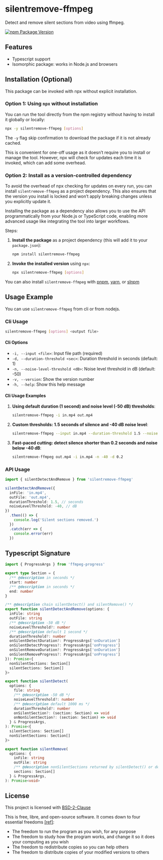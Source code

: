 # silentremove-ffmpeg

Detect and remove silent sections from video using ffmpeg.

[![npm Package Version](https://img.shields.io/npm/v/silentremove-ffmpeg)](https://www.npmjs.com/package/silentremove-ffmpeg)

## Features

- Typescript support
- Isomorphic package: works in Node.js and browsers

## Installation (Optional)

This package can be invoked with npx without explicit installation.

### Option 1: Using `npx` without installation

You can run the tool directly from the npm registry without having to install it globally or locally:

```bash
npx -y silentremove-ffmpeg [options]
```

The `-y` flag skip confirmation to download the package if it is not already cached.

This is convenient for one-off usage as it doesn’t require you to install or manage the tool. However, npx will check for updates each time it is invoked, which can add some overhead.

### Option 2: Install as a version-controlled dependency

To avoid the overhead of npx checking for updates on every run, you can install `silentremove-ffmpeg` as a project dependency. This also ensures that the version you install is locked and won’t apply breaking changes unless you explicitly update it.

Installing the package as a dependency also allows you to use the API programmatically from your Node.js or TypeScript code, enabling more advanced usage like integrating the tool into larger workflows.

Steps:

1. **Install the package** as a project dependency (this will add it to your `package.json`):

   ```bash
   npm install silentremove-ffmpeg
   ```

2. **Invoke the installed version** using `npx`:

   ```bash
   npx silentremove-ffmpeg [options]
   ```

You can also install `silentremove-ffmpeg` with [pnpm](https://pnpm.io/), [yarn](https://yarnpkg.com/), or [slnpm](https://github.com/beenotung/slnpm)

## Usage Example

You can use `silentremove-ffmpeg` from cli or from nodejs.

### Cli Usage

```bash
silentremove-ffmpeg [options] <output file>
```

#### Cli Options

- `-i, --input <file>`: Input file path (required)
- `-d, --duration-threshold <sec>`: Duration threshold in seconds (default: 1)
- `-n, --noise-level-threshold <dB>`: Noise level threshold in dB (default: -50)
- `-v, --version`: Show the version number
- `-h, --help`: Show this help message

#### Cli Usage Examples

1. **Using default duration (1 second) and noise level (-50 dB) thresholds**:

   ```bash
   silentremove-ffmpeg -i in.mp4 out.mp4
   ```

2. **Custom thresholds: 1.5 seconds of silence and -40 dB noise level**:

   ```bash
   silentremove-ffmpeg --input in.mp4 --duration-threshold 1.5 --noise-level-threshold -40 out.mp4
   ```

3. **Fast-paced cutting: detect silence shorter than 0.2 seconds and noise below -40 dB**:
   ```bash
   silentremove-ffmpeg out.mp4 -i in.mp4 -n -40 -d 0.2
   ```

### API Usage

```typescript
import { silentDetectAndRemove } from 'silentremove-ffmpeg'

silentDetectAndRemove({
  inFile: 'in.mp4',
  outFile: 'out.mp4',
  durationThreshold: 1.5, // seconds
  noiseLevelThreshold: -40, // dB
})
  .then(() => {
    console.log('Silent sections removed.')
  })
  .catch(err => {
    console.error(err)
  })
```

## Typescript Signature

```typescript
import { ProgressArgs } from 'ffmpeg-progress'

export type Section = {
  /** @description in seconds */
  start: number
  /** @description in seconds */
  end: number
}

/** @description chain silentDetect() and silentRemove() */
export function silentDetectAndRemove(options: {
  inFile: string
  outFile: string
  /** @description -50 dB */
  noiseLevelThreshold?: number
  /** @description default 1 second */
  durationThreshold?: number
  onSilentDetectDuration?: ProgressArgs['onDuration']
  onSilentDetectProgress?: ProgressArgs['onProgress']
  onSilentRemoveDuration?: ProgressArgs['onDuration']
  onSilentRemoveProgress?: ProgressArgs['onProgress']
}): Promise<{
  nonSilentSections: Section[]
  silentSections: Section[]
}>

export function silentDetect(
  options: {
    file: string
    /** @description -50 dB */
    noiseLevelThreshold?: number
    /** @description default 1000 ms */
    durationThreshold?: number
    onSilentSection?: (section: Section) => void
    onNonSilentSection?: (section: Section) => void
  } & ProgressArgs,
): Promise<{
  silentSections: Section[]
  nonSilentSections: Section[]
}>

export function silentRemove(
  options: {
    inFile: string
    outFile: string
    /** @description nonSilentSections returned by silentDetect() or determined by custom logics */
    sections: Section[]
  } & ProgressArgs,
): Promise<void>
```

## License

This project is licensed with [BSD-2-Clause](./LICENSE)

This is free, libre, and open-source software. It comes down to four essential freedoms [[ref]](https://seirdy.one/2021/01/27/whatsapp-and-the-domestication-of-users.html#fnref:2):

- The freedom to run the program as you wish, for any purpose
- The freedom to study how the program works, and change it so it does your computing as you wish
- The freedom to redistribute copies so you can help others
- The freedom to distribute copies of your modified versions to others
